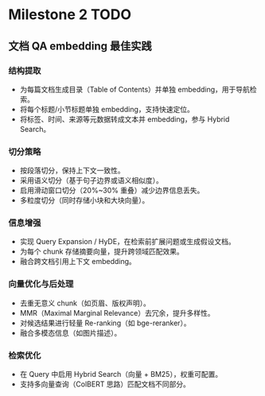 # Milestone 2 TODO

## 文档 QA embedding 最佳实践

### 结构提取
- 为每篇文档生成目录（Table of Contents）并单独 embedding，用于导航检索。
- 将每个标题/小节标题单独 embedding，支持快速定位。
- 将标签、时间、来源等元数据转成文本并 embedding，参与 Hybrid Search。

### 切分策略
- 按段落切分，保持上下文一致性。
- 采用语义切分（基于句子边界或语义相似度）。
- 启用滑动窗口切分（20%~30% 重叠）减少边界信息丢失。
- 多粒度切分（同时存储小块和大块向量）。

### 信息增强
- 实现 Query Expansion / HyDE，在检索前扩展问题或生成假设文档。
- 为每个 chunk 存储摘要向量，提升跨领域匹配效果。
- 融合跨文档引用上下文 embedding。

### 向量优化与后处理
- 去重无意义 chunk（如页眉、版权声明）。
- MMR（Maximal Marginal Relevance）去冗余，提升多样性。
- 对候选结果进行轻量 Re-ranking（如 bge-reranker）。
- 融合多模态信息（如图片描述）。

### 检索优化
- 在 Query 中启用 Hybrid Search（向量 + BM25），权重可配置。
- 支持多向量查询（ColBERT 思路）匹配文档不同部分。
